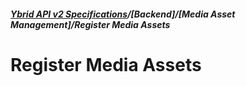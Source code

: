 ##### [**Ybrid API v2 Specifications**](#register-media-assets)/[**Backend**]/[**Media Asset Management**]/Register Media Assets

# Register Media Assets

